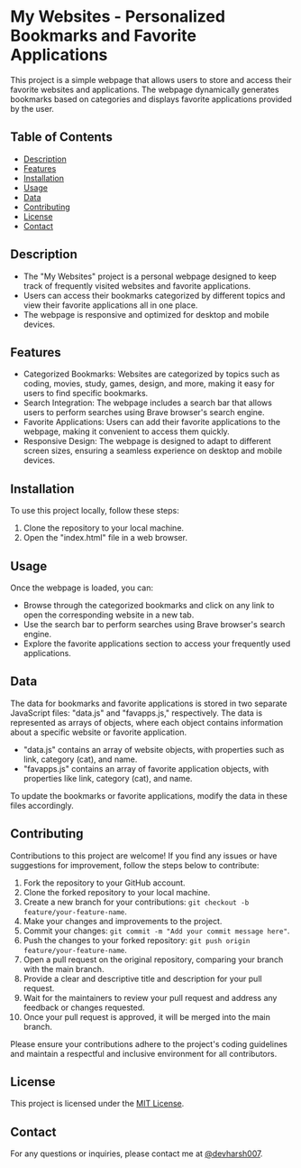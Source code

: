 
# My Websites - Personalized Bookmarks and Favorite Applications

This project is a simple webpage that allows users to store and access their favorite websites and applications. The webpage dynamically generates bookmarks based on categories and displays favorite applications provided by the user.

## Table of Contents

- [Description](#description)
- [Features](#features)
- [Installation](#installation)
- [Usage](#usage)
- [Data](#data)
- [Contributing](#contributing)
- [License](#license)
- [Contact](#contact)

## Description

- The "My Websites" project is a personal webpage designed to keep track of frequently visited websites and favorite applications. 
- Users can access their bookmarks categorized by different topics and view their favorite applications all in one place. 
- The webpage is responsive and optimized for desktop and mobile devices.

## Features

- Categorized Bookmarks: Websites are categorized by topics such as coding, movies, study, games, design, and more, making it easy for users to find specific bookmarks.
- Search Integration: The webpage includes a search bar that allows users to perform searches using Brave browser's search engine.
- Favorite Applications: Users can add their favorite applications to the webpage, making it convenient to access them quickly.
- Responsive Design: The webpage is designed to adapt to different screen sizes, ensuring a seamless experience on desktop and mobile devices.

## Installation

To use this project locally, follow these steps:

1. Clone the repository to your local machine.
2. Open the "index.html" file in a web browser.

## Usage

Once the webpage is loaded, you can:

- Browse through the categorized bookmarks and click on any link to open the corresponding website in a new tab.
- Use the search bar to perform searches using Brave browser's search engine.
- Explore the favorite applications section to access your frequently used applications.

## Data

The data for bookmarks and favorite applications is stored in two separate JavaScript files: "data.js" and "favapps.js," respectively. The data is represented as arrays of objects, where each object contains information about a specific website or favorite application.

- "data.js" contains an array of website objects, with properties such as link, category (cat), and name.
- "favapps.js" contains an array of favorite application objects, with properties like link, category (cat), and name.

To update the bookmarks or favorite applications, modify the data in these files accordingly.

## Contributing

Contributions to this project are welcome! If you find any issues or have suggestions for improvement, follow the steps below to contribute:

1. Fork the repository to your GitHub account.
2. Clone the forked repository to your local machine.
3. Create a new branch for your contributions: `git checkout -b feature/your-feature-name`.
4. Make your changes and improvements to the project.
5. Commit your changes: `git commit -m "Add your commit message here"`.
6. Push the changes to your forked repository: `git push origin feature/your-feature-name`.
7. Open a pull request on the original repository, comparing your branch with the main branch.
8. Provide a clear and descriptive title and description for your pull request.
9. Wait for the maintainers to review your pull request and address any feedback or changes requested.
10. Once your pull request is approved, it will be merged into the main branch.

Please ensure your contributions adhere to the project's coding guidelines and maintain a respectful and inclusive environment for all contributors.

## License

This project is licensed under the [MIT License](LICENSE).

## Contact

For any questions or inquiries, please contact me at [@devharsh007](https://github.com/devharsh007).